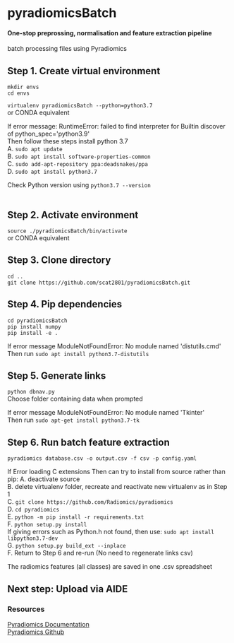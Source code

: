 # pyradiomicsBatch

#### One-stop preprossing, normalisation and feature extraction pipeline
batch processing files using Pyradiomics 

## Step 1. Create virtual environment
`mkdir envs` <br />
`cd envs` <br />

`virtualenv pyradiomicsBatch --python=python3.7` <br />
or CONDA equivalent <br />

If error message: RuntimeError: failed to find interpreter for Builtin discover of python_spec='python3.9' <br />
Then follow these steps install python 3.7 <br />
A. `sudo apt update` <br />
B. `sudo apt install software-properties-common` <br />
C. `sudo add-apt-repository ppa:deadsnakes/ppa` <br />
D. `sudo apt install python3.7` <br />

Check Python version using `python3.7 --version` <br />
<br />

## Step 2. Activate environment
`source ./pyradiomicsBatch/bin/activate` <br />
or CONDA equivalent

## Step 3. Clone directory
`cd ..` <br />
`git clone https://github.com/scat2801/pyradiomicsBatch.git` <br />

## Step 4. Pip dependencies
`cd pyradiomicsBatch` <br />
`pip install numpy` <br />
`pip install -e .` <br />

If error message ModuleNotFoundError: No module named 'distutils.cmd' <br />
Then run `sudo apt install python3.7-distutils`

## Step 5. Generate links
`python dbnav.py` <br />
Choose folder containing data when prompted

If error message ModuleNotFoundError: No module named 'Tkinter' <br />
Then run `sudo apt-get install python3.7-tk`

## Step 6. Run batch feature extraction
`pyradiomics database.csv -o output.csv -f csv -p config.yaml` <br />

If Error loading C extensions
Then can try to install from source rather than pip:
A. deactivate source <br />
B. delete virtualenv folder, recreate and reactivate new virtualenv as in Step 1 <br />
C. `git clone https://github.com/Radiomics/pyradiomics` <br />
D. `cd pyradiomics` <br />
E. `python -m pip install -r requirements.txt` <br />
F. `python setup.py install` <br /> If giving errors such as Python.h not found, then use: `sudo apt install libpython3.7-dev` <br />
G. `python setup.py build_ext --inplace` <br />
F. Return to Step 6 and re-run (No need to regenerate links csv)

The radiomics features (all classes) are saved in one .csv spreadsheet <br />
## Next step: Upload via AIDE

### Resources
[Pyradiomics Documentation](https://pyradiomics.readthedocs.io/en/latest/) <br />
[Pyradiomics Github](https://github.com/AIM-Harvard/pyradiomics)

